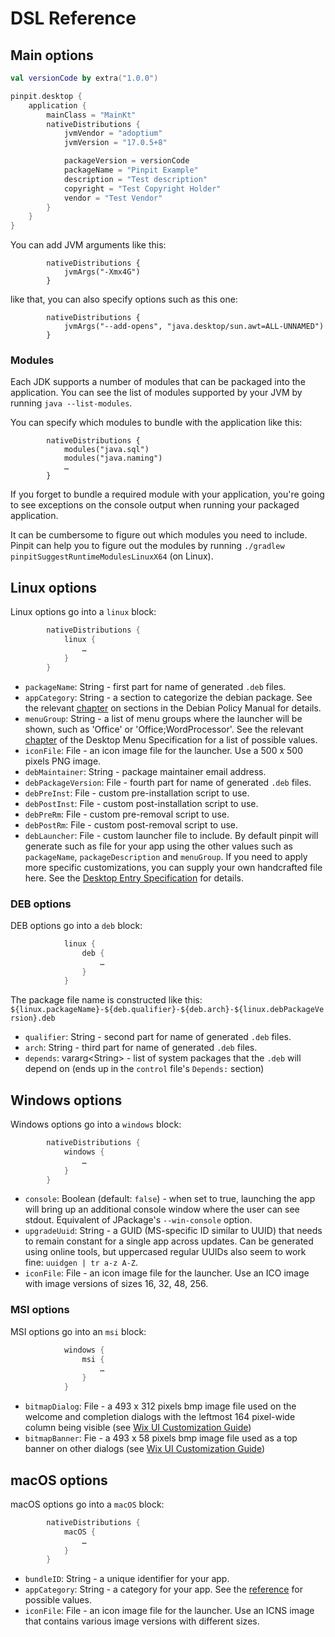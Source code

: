 # DSL Reference

## Main options

```kotlin
val versionCode by extra("1.0.0")

pinpit.desktop {
    application {
        mainClass = "MainKt"
        nativeDistributions {
            jvmVendor = "adoptium"
            jvmVersion = "17.0.5+8"

            packageVersion = versionCode
            packageName = "Pinpit Example"
            description = "Test description"
            copyright = "Test Copyright Holder"
            vendor = "Test Vendor"
        }
    }
}
```

You can add JVM arguments like this:

```
        nativeDistributions {
            jvmArgs("-Xmx4G")
        }
```
like that, you can also specify options such as this one:

```
        nativeDistributions {
            jvmArgs("--add-opens", "java.desktop/sun.awt=ALL-UNNAMED")
        }
```

### Modules

Each JDK supports a number of modules that can be packaged into the
application. You can see the list of modules supported by your JVM by
running `java --list-modules`.

You can specify which modules to bundle with the application like this:

```
        nativeDistributions {
            modules("java.sql")
            modules("java.naming")
            …
        }
```

If you forget to bundle a required module with your application, you're
going to see exceptions on the console output when running your packaged
application.

It can be cumbersome to figure out which modules you need to include.
Pinpit can help you to figure out the modules by running
`./gradlew pinpitSuggestRuntimeModulesLinuxX64` (on Linux).

## Linux options

Linux options go into a `linux` block:
```kotlin
        nativeDistributions {
            linux {
                …
            }
        }
```

* `packageName`: String - first part for name of generated `.deb` files.
* `appCategory`: String - a section to categorize the debian package.
   See the relevant [chapter](https://www.debian.org/doc/debian-policy/ch-archive.html#sections)
   on sections in the Debian Policy Manual for details.
* `menuGroup`: String - a list of menu groups where the launcher will be
   shown, such as 'Office' or 'Office;WordProcessor'. See the relevant
   [chapter](https://specifications.freedesktop.org/menu-spec/latest/apa.html)
   of the Desktop Menu Specification for a list of possible values.
* `iconFile`: File - an icon image file for the launcher.
   Use a 500 x 500 pixels PNG image.
* `debMaintainer`: String - package maintainer email address.
* `debPackageVersion`: File - fourth part for name of generated `.deb` files.
* `debPreInst`: File - custom pre-installation script to use.
* `debPostInst`: File - custom post-installation script to use.
* `debPreRm`: File - custom pre-removal script to use.
* `debPostRm`: File - custom post-removal script to use.
* `debLauncher`: File - custom launcher file to include. By default pinpit
  will generate such as file for your app using the other values such as
  `packageName`, `packageDescription` and `menuGroup`.
  If you need to apply more specific customizations, you can supply your
  own handcrafted file here. See the
  [Desktop Entry Specification](https://specifications.freedesktop.org/desktop-entry-spec/desktop-entry-spec-latest.html)
  for details.

### DEB options

DEB options go into a `deb` block:
```kotlin
            linux {
                deb {
                    …
                }
            }
```

The package file name is constructed like this:
`${linux.packageName}-${deb.qualifier}-${deb.arch}-${linux.debPackageVersion}.deb`

* `qualifier`: String - second part for name of generated `.deb` files.
* `arch`: String - third part for name of generated `.deb` files.
* `depends`: vararg\<String> - list of system packages that the `.deb` will
  depend on (ends up in the `control` file's `Depends:` section)

## Windows options

Windows options go into a `windows` block:
```kotlin
        nativeDistributions {
            windows {
                …
            }
        }
```

* `console`: Boolean (default: `false`) - when set to true, launching the
  app will bring up an additional console window where the user can see
  stdout. Equivalent of JPackage's `--win-console` option.
* `upgradeUuid`: String - a GUID (MS-specific ID similar to UUID) that needs to
  remain constant for a single app across updates.
  Can be generated using online tools, but uppercased regular UUIDs also seem to work fine: `uuidgen | tr a-z A-Z`.
* `iconFile`: File - an icon image file for the launcher.
   Use an ICO image with image versions of sizes 16, 32, 48, 256.

### MSI options

MSI options go into an `msi` block:
```kotlin
            windows {
                msi {
                    …
                }
            }
```

* `bitmapDialog`: File - a 493 x 312 pixels bmp image file used on the
  welcome and completion dialogs with the leftmost 164 pixel-wide column
  being visible
  (see [Wix UI Customization Guide](https://wixtoolset.org/docs/v3/wixui/wixui_customizations/#replacing-the-default-bitmaps))
* `bitmapBanner`: Fie - a 493 x 58 pixels bmp image file used as a top
  banner on other dialogs
  (see [Wix UI Customization Guide](https://wixtoolset.org/docs/v3/wixui/wixui_customizations/#replacing-the-default-bitmaps))

## macOS options

macOS options go into a `macOS` block:
```kotlin
        nativeDistributions {
            macOS {
                …
            }
        }
```

* `bundleID`: String - a unique identifier for your app.
* `appCategory`: String - a category for your app. See the
  [reference](https://developer.apple.com/documentation/bundleresources/information_property_list/lsapplicationcategorytype)
  for possible values.
* `iconFile`: File - an icon image file for the launcher.
   Use an ICNS image that contains various image versions with different sizes.
